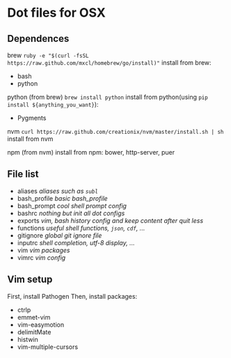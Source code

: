 # Dot files for OSX

## Dependences

brew
`ruby -e "$(curl -fsSL https://raw.github.com/mxcl/homebrew/go/install)"`
install from brew:
- bash
- python

python (from brew)
`brew install python`
install from python(using `pip install ${anything_you_want}`):
- Pygments

nvm
`curl https://raw.github.com/creationix/nvm/master/install.sh | sh`
install from nvm

npm (from nvm)
install from npm:
bower, http-server, puer

## File list

- aliases       *aliases such as `subl`*
- bash_profile  *basic bash_profile*
- bash_prompt   *cool shell prompt config*
- bashrc        *nothing but init all dot configs*
- exports       *vim, bash history config and keep content after quit less*
- functions     *useful shell functions, `json`, `cdf`, ...*
- gitignore     *global git ignore file*
- inputrc       *shell completion, utf-8 display, ...*
- vim           *vim packages*
- vimrc         *vim config*

## Vim setup

First, install Pathogen
Then, install packages: 

- ctrlp
- emmet-vim
- vim-easymotion
- delimitMate
- histwin
- vim-multiple-cursors

